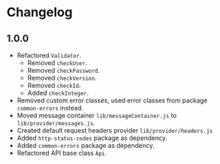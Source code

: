 # Changelog

## 1.0.0
- Refactored `Validator`.
  - Removed `checkUser`.
  - Removed `checkPassword`.
  - Removed `checkVersion`.
  - Removed `checkId`.
  - Added `checkInteger`.
- Removed custom error classes, used error classes from package `common-errors` instead.
- Moved message container `lib/messageContainer.js` to `lib/provider/messages.js`.
- Created default request headers provider `lib/provider/headers.js`
- Added `http-status-codes` package as dependency.
- Added `common-errors` package as dependency.
- Refactored API base class `Api`.
